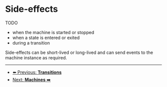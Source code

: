 # Side-effects

TODO

* when the machine is started or stopped
* when a state is entered or exited
* during a transition

Side-effects can be short-lived or long-lived and can send events to the machine instance as required.


---

* [⬅️ Previous: **Transitions**](./transitions.md)
* [Next: **Machines** ➡️](./machines.md)
